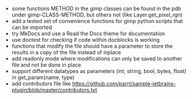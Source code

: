 * some functions METHOD in the gimp classes can be found in the pdb under gimp-CLASS-METHOD,
  but others not (like Layer.get_pixel_rgn) 
* add a tested set of convenience functions for gimp python scripts that can be imported
* try MkDocs and use a Read the Docs theme for documentation
* use doctest for checking if code within docblocks is working
* functions that modify the file should have a parameter to store the results in a copy of the file instead of inplace
* add readonly mode where modifications can only be saved to another file and not be done in place
* support different datatypes as parameters (int, string, bool, bytes, float) in get_param(name, type)
* add contributors file like https://github.com/parrt/sample-jetbrains-plugin/blob/master/contributors.txt
